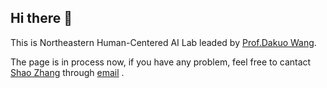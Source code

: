 ## Hi there 👋

<!--

**Here are some ideas to get you started:**

🙋‍♀️ A short introduction - what is your organization all about?
🌈 Contribution guidelines - how can the community get involved?
👩‍💻 Useful resources - where can the community find your docs? Is there anything else the community should know?
🍿 Fun facts - what does your team eat for breakfast?
🧙 Remember, you can do mighty things with the power of [Markdown](https://docs.github.com/github/writing-on-github/getting-started-with-writing-and-formatting-on-github/basic-writing-and-formatting-syntax)
-->

This is Northeastern Human-Centered AI Lab leaded by [Prof.Dakuo Wang](Https://www.dakuowang.com).

The page is in process now, if you have any problem, feel free to cantact [Shao Zhang](https://shaozhang.info) through [email](zhang.shao1@northeastern.edu) .
